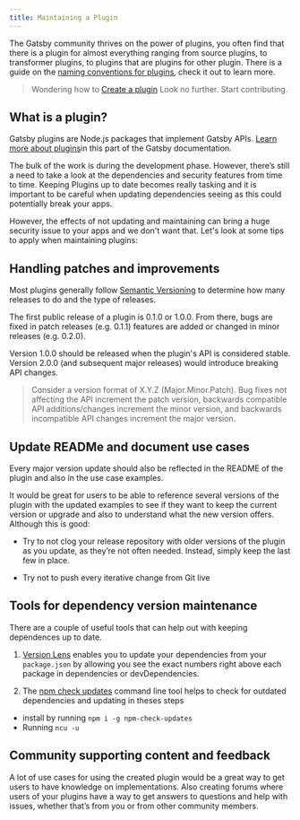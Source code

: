 ```yaml
---
title: Maintaining a Plugin
---
```


The Gatsby community thrives on the power of plugins, you often find that there is a plugin for almost everything ranging from source plugins, to transformer plugins, to plugins that are plugins for other plugin. There is a guide on the [naming conventions for plugins](https://www.gatsbyjs.org/docs/naming-a-plugin/), check it out to learn more.

> Wondering how to [Create a plugin](/docs/creating-plugins) Look no further. Start contributing.

## What is a plugin?

Gatsby plugins are Node.js packages that implement Gatsby APIs. [Learn more about plugins](/docs/plugins/)in this part of the Gatsby documentation.

The bulk of the work is during the development phase. However, there’s still a need to take a look at the dependencies and security features from time to time. Keeping Plugins up to date becomes really tasking and it is important to be careful when updating dependencies seeing as this could potentially break your apps.

However, the effects of not updating and maintaining can bring a huge security issue to your apps and we don't want that. Let's look at some tips to apply when maintaining plugins:

## Handling patches and improvements

Most plugins generally follow [Semantic Versioning](https://semver.org/) to determine how many releases to do and the type of releases.

The first public release of a plugin is 0.1.0 or 1.0.0. From there, bugs are fixed in patch releases (e.g. 0.1.1) features are added or changed in minor releases (e.g. 0.2.0).

Version 1.0.0 should be released when the plugin's API is considered stable. Version 2.0.0 (and subsequent major releases) would introduce breaking API changes.

> Consider a version format of X.Y.Z (Major.Minor.Patch). Bug fixes not affecting the API increment the patch version, backwards compatible API additions/changes increment the minor version, and backwards incompatible API changes increment the major version.

## Update READMe and document use cases

Every major version update should also be reflected in the README of the plugin and also in the use case examples.

It would be great for users to be able to reference several versions of the plugin with the updated examples to see if they want to keep the current version or upgrade and also to understand what the new version offers. Although this is good:

- Try to not clog your release repository with older versions of the plugin as you update, as they’re not often needed. Instead, simply keep the last few in place.

- Try not to push every iterative change from Git live

## Tools for dependency version maintenance

There are a couple of useful tools that can help out with keeping dependences up to date.

1. [Version Lens](https://marketplace.visualstudio.com/items?itemName=pflannery.vscode-versionlens) enables you to update your dependencies from your `package.json` by allowing you see the exact numbers right above each package in dependencies or devDependencies.

2. The [npm check updates](https://www.npmjs.com/package/npm-check-updates) command line tool helps to check for outdated dependencies and updating in theses steps

- install by running `npm i -g npm-check-updates`
- Running `ncu -u`

## Community supporting content and feedback

A lot of use cases for using the created plugin would be a great way to get users to have knowledge on implementations. Also creating forums where users of your plugins have a way to get answers to questions and help with issues, whether that’s from you or from other community members.
